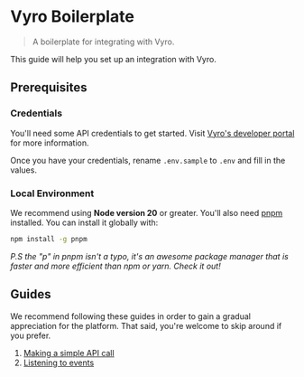 # Vyro Boilerplate

> A boilerplate for integrating with Vyro.

This guide will help you set up an integration with Vyro.

## Prerequisites

### Credentials

You'll need some API credentials to get started. Visit [Vyro's developer portal](https://developers.vyro.co/docs/getting-started#credentials) for more information.

Once you have your credentials, rename `.env.sample` to `.env` and fill in the values.

### Local Environment

We recommend using **Node version 20** or greater. You'll also need [pnpm](https://pnpm.io/) installed. You can install it globally with:

```bash
npm install -g pnpm
```

_P.S the "p" in pnpm isn't a typo, it's an awesome package manager that is faster and more efficient than npm or yarn. Check it out!_

## Guides

We recommend following these guides in order to gain a gradual appreciation for the platform. That said, you're welcome to skip around if you prefer.

1. [Making a simple API call](docs/simple-api-call.md)
1. [Listening to events](docs/listening-to-events.md)
